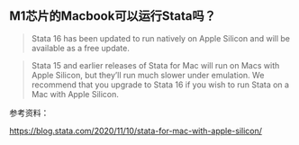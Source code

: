## M1芯片的Macbook可以运行Stata吗？

> Stata 16 has been updated to run natively on Apple Silicon and will be available as a free update.
> 

> Stata 15 and earlier releases of Stata for Mac will run on Macs with Apple Silicon, but they’ll run much slower under emulation. We recommend that you upgrade to Stata 16 if you wish to run Stata on a Mac with Apple Silicon.

参考资料：

https://blog.stata.com/2020/11/10/stata-for-mac-with-apple-silicon/